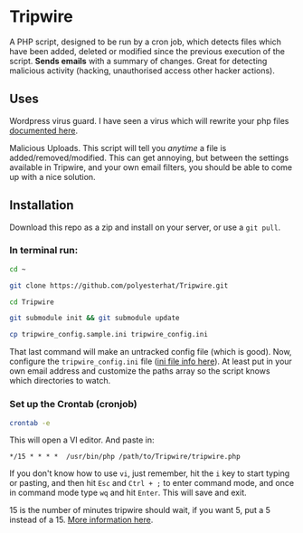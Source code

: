 
# Tripwire

A PHP script, designed to be run by a cron job, which detects files which have been added, deleted or modified since the previous execution of the script. **Sends emails** with a summary of changes. Great for detecting malicious activity (hacking, unauthorised access other hacker actions).


## Uses

Wordpress virus guard. I have seen a virus which will rewrite your php files [documented here](http://wordpress.org/support/topic/virus-appending-base64-code-to-all-php-files).

Malicious Uploads. This script will tell you *anytime* a file is added/removed/modified. This can get annoying, but between the settings available in Tripwire, and your own email filters, you should be able to come up with a nice solution.


## Installation

Download this repo as a zip and install on your server, or use a `git pull`.

### In terminal run:

```bash
cd ~

git clone https://github.com/polyesterhat/Tripwire.git

cd Tripwire

git submodule init && git submodule update

cp tripwire_config.sample.ini tripwire_config.ini
```

That last command will make an untracked config file (which is good). Now, configure the `tripwire_config.ini` file ([ini file info here](http://us3.php.net/parse_ini_file)). At least put in your own email address and customize the paths array so the script knows which directories to watch.

### Set up the Crontab (cronjob)

```bash
crontab -e
```

This will open a VI editor. And paste in: 

```
*/15 * * * *  /usr/bin/php /path/to/Tripwire/tripwire.php
```

If you don't know how to use `vi`, just remember, hit the `i` key to start typing or pasting, and then hit `Esc` and `Ctrl + ;` to enter command mode, and once in command mode type `wq` and hit `Enter`. This will save and exit.

15 is the number of minutes tripwire should wait, if you want 5, put a 5 instead of a 15. [More information here](http://www.linuxmanpages.com/man5/crontab.5.php).

